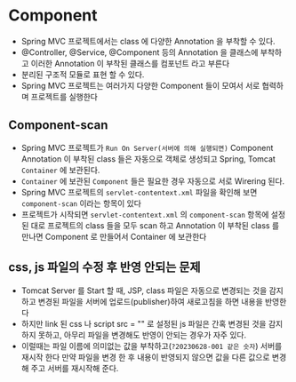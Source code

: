 # Component
- Spring MVC 프로젝트에서는 class 에 다양한 Annotation 을 부착할 수 있다.
- @Controller, @Service, @Component 등의 Annotation 을 클래스에 부착하고 이러한 Annotation 이 부착된 클래스를 컴포넌트 라고 부른다
- 분리된 구조적 모듈로 표현 할 수 있다.
- Spring MVC 프로젝트는 여러가지 다양한 Component 들이 모여서 서로 협력하며 프로젝트를 실행한다

## Component-scan
- Spring MVC 프로젝트가 `Run On Server(서버에 의해 실행되면)` Component Annotation 이 부착된 class 들은 자동으로 객체로 생성되고 Spring, Tomcat `Container` 에 보관된다.
- `Container` 에 보관된 `Component` 들은 필요한 경우 자동으로 서로 Wirering 된다.
- Spring MVC 프로젝트의 `servlet-contentext.xml` 파일을 확인해 보면 `component-scan` 이라는 항목이 있다
- 프로젝트가 시작되면 `servlet-contentext.xml` 의 `component-scan` 항목에 설정된 대로 프로젝트의 class 들을 모두 scan 하고 Annotation 이 부착된 class 를 만나면 Component 로 만들어서 Container 에 보관한다


## css, js 파일의 수정 후 반영 안되는 문제
- Tomcat Server 를 Start 할 때, JSP, class 파일은 자동으로 변경되는 것을 감지하고 변경된 파일을 서버에 업로드(publisher)하여 새로고침을 하면 내용을 반영한다
- 하지만 link 된 css 나 script src = "" 로 설정된 js 파일은 간혹 변경된 것을 감지하지 못하고, 아무리 파일을 변경해도 반영이 안되는 경우가 자주 있다.
- 이럴때는 파일 이름에 의미없는 값을 부착하고(`?20230628-001 같은 숫자`) 서버를 재시작 한다
 만약 파일을 변경 한 후 내용이 반영되지 않으면 값을 다른 값으로 변경해 주고 서버를 재시작해 준다.